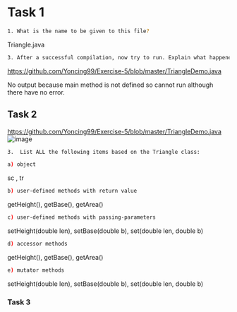 # Task 1
```bash
1. What is the name to be given to this file? 
```
   Triangle.java
```bash
3. After a successful compilation, now try to run. Explain what happened and why.
```
https://github.com/Yoncing99/Exercise-5/blob/master/TriangleDemo.java

   No output because main method is not defined so cannot run although there have no error.
## Task 2
https://github.com/Yoncing99/Exercise-5/blob/master/TriangleDemo.java
![image](https://user-images.githubusercontent.com/55395418/79048315-e1742500-7c4e-11ea-8190-1546ef9f4cf4.png)
```bash
3.	List ALL the following items based on the Triangle class:
```
```bash
a) object
```
   sc , tr
```bash
b) user-defined methods with return value
```
   getHeight(), getBase(), getArea()
```bash
c) user-defined methods with passing-parameters 
```
   setHeight(double len), setBase(double b), set(double len, double b)
```bash
d) accessor methods
```
  getHeight(), getBase(), getArea()
```bash
e) mutator methods
```
  setHeight(double len), setBase(double b), set(double len, double b)

### Task 3
